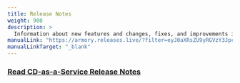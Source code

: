 ```yaml
---
title: Release Notes
weight: 900
description: >
  Information about new features and changes, fixes, and improvements in Armory Continuous Deployment-as-a-Service.
manualLink: "https://armory.releases.live/?filter=eyJ0aXRsZU9yRGVzY3JpcHRpb24iOiIiLCJzY29wZSI6WyJDRC1hcy1hLVNlcnZpY2UiXSwidHlwZSI6W10sImZpZWxkcyI6W119"
manualLinkTarget: "_blank"
---
```



<h3>
<a href="https://armory.releases.live/?filter=eyJ0aXRsZU9yRGVzY3JpcHRpb24iOiIiLCJzY29wZSI6WyJDRC1hcy1hLVNlcnZpY2UiXSwidHlwZSI6W10sImZpZWxkcyI6W119" target="_blank">Read CD-as-a-Service Release Notes</a>
</h3>